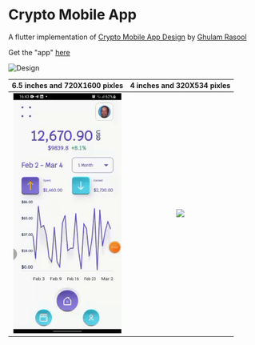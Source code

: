 # Crypto Mobile App

A flutter implementation of [Crypto Mobile App Design](https://dribbble.com/shots/15931039-Crypto-Mobile-App-Design) by [Ghulam Rasool](https://dribbble.com/ghulaam-rasool)

Get the "app" [here]()


![Design](https://cdn.dribbble.com/users/1615584/screenshots/15931039/media/4e9ad324083fbd6c47bf538039d861cf.jpg)



6.5 inches and 720X1600 pixles|  4 inches and 320X534 pixles
:----------------------------:|:---------------------------:
![](larger_screen.gif)        |  ![](smaller_screen.gif) 

